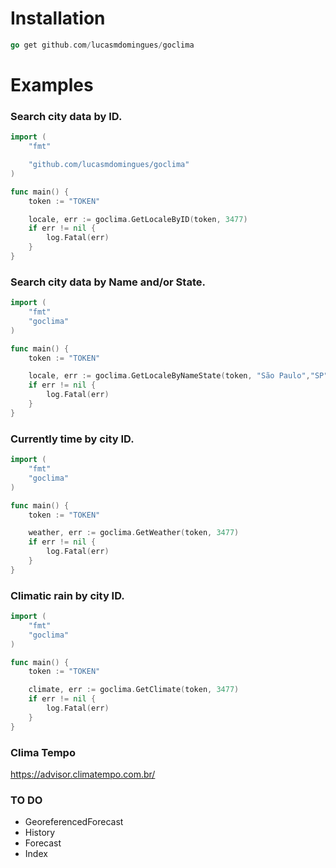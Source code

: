 # Installation

```go 
go get github.com/lucasmdomingues/goclima
```

# Examples

### Search city data by ID.

```go
import (
	"fmt"

	"github.com/lucasmdomingues/goclima"
)

func main() {
	token := "TOKEN"

	locale, err := goclima.GetLocaleByID(token, 3477)
	if err != nil {
		log.Fatal(err)
	}
}
```

### Search city data by Name and/or State.

```go
import (
	"fmt"
	"goclima"
)

func main() {
	token := "TOKEN"

	locale, err := goclima.GetLocaleByNameState(token, "São Paulo","SP")
	if err != nil {
		log.Fatal(err)
	}
}

```

### Currently time by city ID.

```go
import (
	"fmt"
	"goclima"
)

func main() {
	token := "TOKEN"

	weather, err := goclima.GetWeather(token, 3477)
	if err != nil {
		log.Fatal(err)
	}
}
```

### Climatic rain by city ID.

```go
import (
	"fmt"
	"goclima"
)

func main() {
	token := "TOKEN"

	climate, err := goclima.GetClimate(token, 3477)
	if err != nil {
		log.Fatal(err)
	}
}
```
### Clima Tempo
https://advisor.climatempo.com.br/

### TO DO

* GeoreferencedForecast
* History
* Forecast
* Index
